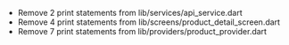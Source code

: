 - Remove 2 print statements from lib/services/api_service.dart
- Remove 4 print statements from lib/screens/product_detail_screen.dart
- Remove 7 print statements from lib/providers/product_provider.dart
